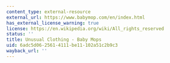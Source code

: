 ```yaml
---
content_type: external-resource
external_url: https://www.babymop.com/en/index.html
has_external_license_warning: true
license: https://en.wikipedia.org/wiki/All_rights_reserved
status: ''
title: Unusual Clothing - Baby Mops
uid: 6adc5d06-2561-4111-be11-102a51c2b9c3
wayback_url: ''
---
```

